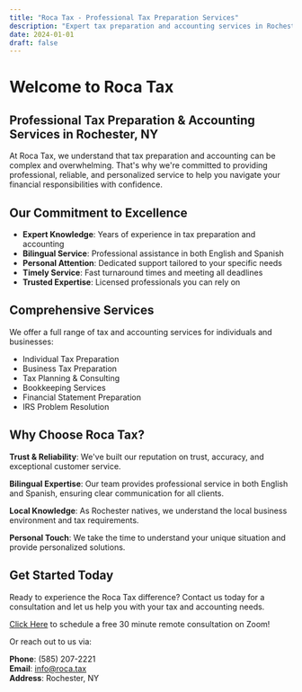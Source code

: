 ```yaml
---
title: "Roca Tax - Professional Tax Preparation Services"
description: "Expert tax preparation and accounting services in Rochester, NY."
date: 2024-01-01
draft: false
---
```


# Welcome to Roca Tax

## Professional Tax Preparation & Accounting Services in Rochester, NY

At Roca Tax, we understand that tax preparation and accounting can be complex and overwhelming. That's why we're committed to providing professional, reliable, and personalized service to help you navigate your financial responsibilities with confidence.

## Our Commitment to Excellence

- **Expert Knowledge**: Years of experience in tax preparation and accounting
- **Bilingual Service**: Professional assistance in both English and Spanish
- **Personal Attention**: Dedicated support tailored to your specific needs
- **Timely Service**: Fast turnaround times and meeting all deadlines
- **Trusted Expertise**: Licensed professionals you can rely on

## Comprehensive Services

We offer a full range of tax and accounting services for individuals and businesses:

- Individual Tax Preparation
- Business Tax Preparation
- Tax Planning & Consulting
- Bookkeeping Services
- Financial Statement Preparation
- IRS Problem Resolution

## Why Choose Roca Tax?

**Trust & Reliability**: We've built our reputation on trust, accuracy, and exceptional customer service.

**Bilingual Expertise**: Our team provides professional service in both English and Spanish, ensuring clear communication for all clients.

**Local Knowledge**: As Rochester natives, we understand the local business environment and tax requirements.

**Personal Touch**: We take the time to understand your unique situation and provide personalized solutions.

## Get Started Today

Ready to experience the Roca Tax difference? Contact us today for a consultation and let us help you with your tax and accounting needs.

[Click Here](https://calendly.com/maria-roca-58oa/30min) to schedule a free 30 minute remote consultation on Zoom!

Or reach out to us via:

**Phone**: (585) 207-2221  
**Email**: info@roca.tax  
**Address**: Rochester, NY 
